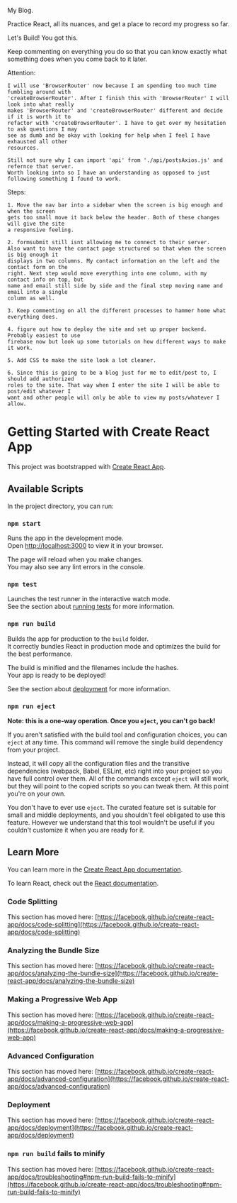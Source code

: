 My Blog.

Practice React, all its nuances, and get a place to record my progress so far.

Let's Build! You got this.

Keep commenting on everything you do so that you can know exactly what something does when you 
come back to it later. 

Attention:

    I will use 'BrowserRouter' now because I am spending too much time fumbling around with
    'createBrowserRouter'. After I finish this with 'BrowserRouter' I will look into what really
    makes 'BrowserRouter' and 'createBrowserRouter' different and decide if it is worth it to
    refactor with 'createBrowserRouter'. I have to get over my hesitation to ask questions I may
    see as dumb and be okay with looking for help when I feel I have exhausted all other
    resources.

    Still not sure why I can import 'api' from './api/postsAxios.js' and refernce that server. 
    Worth looking into so I have an understanding as opposed to just following something I found to work.

Steps:

    1. Move the nav bar into a sidebar when the screen is big enough and when the screen
    gets too small move it back below the header. Both of these changes will give the site
    a responsive feeling.

    2. formsubmit still isnt allowing me to connect to their server. 
    Also want to have the contact page structured so that when the screen is big enough it
    displays in two columns. My contact information on the left and the contact form on the
    right. Next step would move everything into one column, with my contact info on top, but
    name and email still side by side and the final step moving name and email into a single
    column as well.

    3. Keep commenting on all the different processes to hammer home what everything does.

    4. figure out how to deploy the site and set up proper backend. Probably easiest to use 
    firebase now but look up some tutorials on how different ways to make it work.

    5. Add CSS to make the site look a lot cleaner.
 
    6. Since this is going to be a blog just for me to edit/post to, I should add authorized
    roles to the site. That way when I enter the site I will be able to post/edit whatever I
    want and other people will only be able to view my posts/whatever I allow.

# Getting Started with Create React App

This project was bootstrapped with [Create React App](https://github.com/facebook/create-react-app).

## Available Scripts

In the project directory, you can run:

### `npm start`

Runs the app in the development mode.\
Open [http://localhost:3000](http://localhost:3000) to view it in your browser.

The page will reload when you make changes.\
You may also see any lint errors in the console.

### `npm test`

Launches the test runner in the interactive watch mode.\
See the section about [running tests](https://facebook.github.io/create-react-app/docs/running-tests) for more information.

### `npm run build`

Builds the app for production to the `build` folder.\
It correctly bundles React in production mode and optimizes the build for the best performance.

The build is minified and the filenames include the hashes.\
Your app is ready to be deployed!

See the section about [deployment](https://facebook.github.io/create-react-app/docs/deployment) for more information.

### `npm run eject`

**Note: this is a one-way operation. Once you `eject`, you can't go back!**

If you aren't satisfied with the build tool and configuration choices, you can `eject` at any time. This command will remove the single build dependency from your project.

Instead, it will copy all the configuration files and the transitive dependencies (webpack, Babel, ESLint, etc) right into your project so you have full control over them. All of the commands except `eject` will still work, but they will point to the copied scripts so you can tweak them. At this point you're on your own.

You don't have to ever use `eject`. The curated feature set is suitable for small and middle deployments, and you shouldn't feel obligated to use this feature. However we understand that this tool wouldn't be useful if you couldn't customize it when you are ready for it.

## Learn More

You can learn more in the [Create React App documentation](https://facebook.github.io/create-react-app/docs/getting-started).

To learn React, check out the [React documentation](https://reactjs.org/).

### Code Splitting

This section has moved here: [https://facebook.github.io/create-react-app/docs/code-splitting](https://facebook.github.io/create-react-app/docs/code-splitting)

### Analyzing the Bundle Size

This section has moved here: [https://facebook.github.io/create-react-app/docs/analyzing-the-bundle-size](https://facebook.github.io/create-react-app/docs/analyzing-the-bundle-size)

### Making a Progressive Web App

This section has moved here: [https://facebook.github.io/create-react-app/docs/making-a-progressive-web-app](https://facebook.github.io/create-react-app/docs/making-a-progressive-web-app)

### Advanced Configuration

This section has moved here: [https://facebook.github.io/create-react-app/docs/advanced-configuration](https://facebook.github.io/create-react-app/docs/advanced-configuration)

### Deployment

This section has moved here: [https://facebook.github.io/create-react-app/docs/deployment](https://facebook.github.io/create-react-app/docs/deployment)

### `npm run build` fails to minify

This section has moved here: [https://facebook.github.io/create-react-app/docs/troubleshooting#npm-run-build-fails-to-minify](https://facebook.github.io/create-react-app/docs/troubleshooting#npm-run-build-fails-to-minify)
